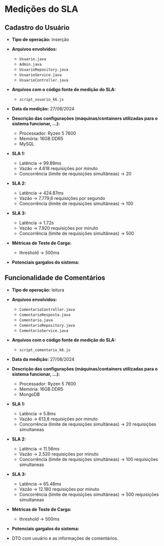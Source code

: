 # Medições do SLA

## Cadastro do Usuário

- **Tipo de operação:** inserção

- **Arquivos envolvidos:**
  - `Usuario.java`
  - `Admin.java`
  - `UsuarioRepository.java`
  - `UsuarioService.java`
  - `UsuarioController.java`

- **Arquivos com o código fonte de medição do SLA:**
  - `script_usuario_k6.js`

- **Data da medição:** 27/08/2024

- **Descrição das configurações (máquinas/containers utilizadas para o sistema funcionar, ...):**
  - Processador: Ryzen 5 7600
  - Memória: 16GB DDR5
  - MySQL
 
- **SLA 1:**
  - Latência -> 99.89ms
  - Vazão -> 4.618 requisições por minuto
  - Concorrência (limite de requisições simultâneas) -> 20

- **SLA 2:**
  - Latência -> 424.87ms
  - Vazão -> 7.779,6 requisições por segundo
  - Concorrência (limite de requisições simultâneas) -> 100
 
- **SLA 3:**
  - Latência -> 1.72s
  - Vazão -> 7.920 requisições por minuto
  - Concorrência (limite de requisições simultâneas) -> 500

- **Métricas de Teste de Carga:**
  - threshold -> 500ms

- **Potenciais gargalos do sistema:**
  

## Funcionalidade de Comentários

- **Tipo de operação:** leitura

- **Arquivos envolvidos:**
  - `ComentarioController.java`
  - `ComentarioResposta.java`
  - `Comentario.java`
  - `ComentarioRepository.java`
  - `ComentarioService.java`

- **Arquivos com o código fonte de medição do SLA:**
  - `script_comentario_k6.js`

- **Data da medição:** 27/08/2024

- **Descrição das configurações (máquinas/containers utilizadas para o sistema funcionar, ...):**
  - Processador: Ryzen 5 7600
  - Memória: 16GB DDR5
  - MongoDB

- **SLA 1:**
  - Latência -> 5.8ms
  - Vazão -> 613,8 requisições por minuto
  - Concorrência (limite de requisições simultâneas) -> 20 requisições simultaneas
 
- **SLA 2:**
  - Latência -> 11.56ms
  - Vazão -> 2.520 requisições por minuto
  - Concorrência (limite de requisições simultâneas) -> 100 requisições simultaneas

- **SLA 3:**
  - Latência -> 65.48ms
  - Vazão -> 12.180 requisições por minuto
  - Concorrência (limite de requisições simultâneas) -> 500 requisições simultaneas
    
- **Métricas de Teste de Carga:**
  - threshold -> 500ms


- **Potenciais gargalos do sistema:**
- DTO com usuário e as informações de comentários.
